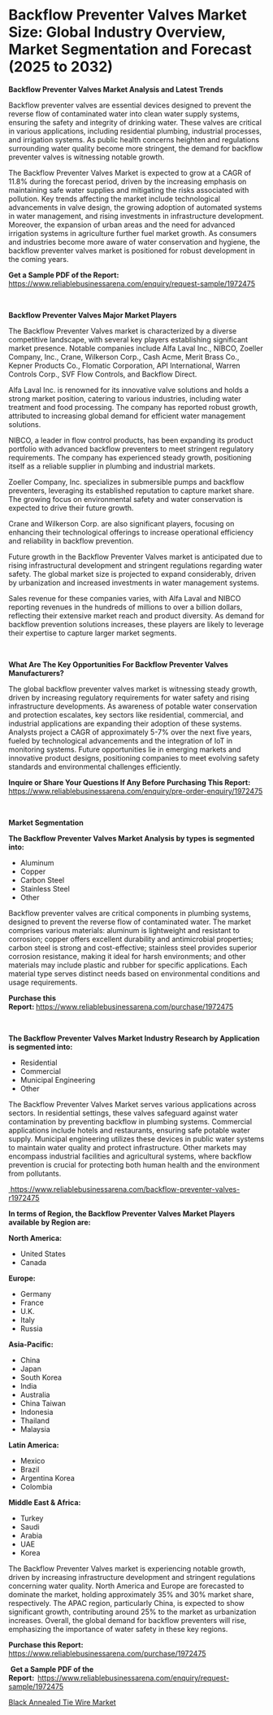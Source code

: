 <p><h1>Backflow Preventer Valves Market Size: Global Industry Overview, Market Segmentation and Forecast (2025 to 2032)</h1></p><p><strong>Backflow Preventer Valves Market Analysis and Latest Trends</strong></p>
<p><p>Backflow preventer valves are essential devices designed to prevent the reverse flow of contaminated water into clean water supply systems, ensuring the safety and integrity of drinking water. These valves are critical in various applications, including residential plumbing, industrial processes, and irrigation systems. As public health concerns heighten and regulations surrounding water quality become more stringent, the demand for backflow preventer valves is witnessing notable growth.</p><p>The Backflow Preventer Valves Market is expected to grow at a CAGR of 11.8% during the forecast period, driven by the increasing emphasis on maintaining safe water supplies and mitigating the risks associated with pollution. Key trends affecting the market include technological advancements in valve design, the growing adoption of automated systems in water management, and rising investments in infrastructure development. Moreover, the expansion of urban areas and the need for advanced irrigation systems in agriculture further fuel market growth. As consumers and industries become more aware of water conservation and hygiene, the backflow preventer valves market is positioned for robust development in the coming years.</p></p>
<p><strong>Get a Sample PDF of the Report:&nbsp;</strong> <a href="https://www.reliablebusinessarena.com/enquiry/request-sample/1972475?utm_campaign=3314&utm_medium=2&utm_source=Github&utm_content=ia&utm_term=05042025&utm_id=backflow-preventer-valves">https://www.reliablebusinessarena.com/enquiry/request-sample/1972475</a></p>
<p>&nbsp;</p>
<p><strong>Backflow Preventer Valves Major Market Players</strong></p>
<p><p>The Backflow Preventer Valves market is characterized by a diverse competitive landscape, with several key players establishing significant market presence. Notable companies include Alfa Laval Inc., NIBCO, Zoeller Company, Inc., Crane, Wilkerson Corp., Cash Acme, Merit Brass Co., Kepner Products Co., Flomatic Corporation, API International, Warren Controls Corp., SVF Flow Controls, and Backflow Direct.</p><p>Alfa Laval Inc. is renowned for its innovative valve solutions and holds a strong market position, catering to various industries, including water treatment and food processing. The company has reported robust growth, attributed to increasing global demand for efficient water management solutions.</p><p>NIBCO, a leader in flow control products, has been expanding its product portfolio with advanced backflow preventers to meet stringent regulatory requirements. The company has experienced steady growth, positioning itself as a reliable supplier in plumbing and industrial markets.</p><p>Zoeller Company, Inc. specializes in submersible pumps and backflow preventers, leveraging its established reputation to capture market share. The growing focus on environmental safety and water conservation is expected to drive their future growth.</p><p>Crane and Wilkerson Corp. are also significant players, focusing on enhancing their technological offerings to increase operational efficiency and reliability in backflow prevention.</p><p>Future growth in the Backflow Preventer Valves market is anticipated due to rising infrastructural development and stringent regulations regarding water safety. The global market size is projected to expand considerably, driven by urbanization and increased investments in water management systems.</p><p>Sales revenue for these companies varies, with Alfa Laval and NIBCO reporting revenues in the hundreds of millions to over a billion dollars, reflecting their extensive market reach and product diversity. As demand for backflow prevention solutions increases, these players are likely to leverage their expertise to capture larger market segments.</p></p>
<p>&nbsp;</p>
<p><strong>What Are The Key Opportunities For Backflow Preventer Valves Manufacturers?</strong></p>
<p><p>The global backflow preventer valves market is witnessing steady growth, driven by increasing regulatory requirements for water safety and rising infrastructure developments. As awareness of potable water conservation and protection escalates, key sectors like residential, commercial, and industrial applications are expanding their adoption of these systems. Analysts project a CAGR of approximately 5-7% over the next five years, fueled by technological advancements and the integration of IoT in monitoring systems. Future opportunities lie in emerging markets and innovative product designs, positioning companies to meet evolving safety standards and environmental challenges efficiently.</p></p>
<p><strong>Inquire or Share Your Questions If Any Before Purchasing This Report:</strong> <a href="https://www.reliablebusinessarena.com/enquiry/pre-order-enquiry/1972475?utm_campaign=3314&utm_medium=2&utm_source=Github&utm_content=ia&utm_term=05042025&utm_id=backflow-preventer-valves">https://www.reliablebusinessarena.com/enquiry/pre-order-enquiry/1972475</a></p>
<p>&nbsp;</p>
<p><strong>Market Segmentation</strong></p>
<p><strong>The Backflow Preventer Valves Market Analysis by types is segmented into:</strong></p>
<p><ul><li>Aluminum</li><li>Copper</li><li>Carbon Steel</li><li>Stainless Steel</li><li>Other</li></ul></p>
<p><p>Backflow preventer valves are critical components in plumbing systems, designed to prevent the reverse flow of contaminated water. The market comprises various materials: aluminum is lightweight and resistant to corrosion; copper offers excellent durability and antimicrobial properties; carbon steel is strong and cost-effective; stainless steel provides superior corrosion resistance, making it ideal for harsh environments; and other materials may include plastic and rubber for specific applications. Each material type serves distinct needs based on environmental conditions and usage requirements.</p></p>
<p><strong>Purchase this Report:&nbsp;</strong><a href="https://www.reliablebusinessarena.com/purchase/1972475?utm_campaign=3314&utm_medium=2&utm_source=Github&utm_content=ia&utm_term=05042025&utm_id=backflow-preventer-valves">https://www.reliablebusinessarena.com/purchase/1972475</a></p>
<p>&nbsp;</p>
<p><strong>The Backflow Preventer Valves Market Industry Research by Application is segmented into:</strong></p>
<p><ul><li>Residential</li><li>Commercial</li><li>Municipal Engineering</li><li>Other</li></ul></p>
<p><p>The Backflow Preventer Valves Market serves various applications across sectors. In residential settings, these valves safeguard against water contamination by preventing backflow in plumbing systems. Commercial applications include hotels and restaurants, ensuring safe potable water supply. Municipal engineering utilizes these devices in public water systems to maintain water quality and protect infrastructure. Other markets may encompass industrial facilities and agricultural systems, where backflow prevention is crucial for protecting both human health and the environment from pollutants.</p></p>
<p><a href="https://www.reliablebusinessarena.com/backflow-preventer-valves-r1972475?utm_campaign=3314&utm_medium=2&utm_source=Github&utm_content=ia&utm_term=05042025&utm_id=backflow-preventer-valves">&nbsp;https://www.reliablebusinessarena.com/backflow-preventer-valves-r1972475</a></p>
<p><strong>In terms of Region, the Backflow Preventer Valves Market Players available by Region are:</strong></p>
<p>
    <p> <strong> North America: </strong>
        <ul>
            <li>United States</li>
            <li>Canada</li>
        </ul>
        </p> 
    <p> <strong> Europe: </strong>
        <ul>
            <li>Germany</li>
            <li>France</li>
            <li>U.K.</li>
            <li>Italy</li>
            <li>Russia</li>
        </ul>
        </p> 
    <p> <strong> Asia-Pacific: </strong>
        <ul>
            <li>China</li>
            <li>Japan</li>
            <li>South Korea</li>
            <li>India</li>
            <li>Australia</li>
            <li>China Taiwan</li>
            <li>Indonesia</li>
            <li>Thailand</li>
            <li>Malaysia</li>
        </ul>
        </p> 
    <p> <strong> Latin America: </strong>
        <ul>
            <li>Mexico</li>
            <li>Brazil</li>
            <li>Argentina Korea</li>
            <li>Colombia</li>
        </ul>
        </p> 
    <p> <strong> Middle East & Africa: </strong>
        <ul>
            <li>Turkey</li>
            <li>Saudi</li>
            <li>Arabia</li>
            <li>UAE</li>
            <li>Korea</li>
        </ul>
    </p>
    </p>
<p><p>The Backflow Preventer Valves market is experiencing notable growth, driven by increasing infrastructure development and stringent regulations concerning water quality. North America and Europe are forecasted to dominate the market, holding approximately 35% and 30% market share, respectively. The APAC region, particularly China, is expected to show significant growth, contributing around 25% to the market as urbanization increases. Overall, the global demand for backflow preventers will rise, emphasizing the importance of water safety in these key regions.</p></p>
<p><strong>Purchase this Report: </strong><a href="https://www.reliablebusinessarena.com/purchase/1972475?utm_campaign=3314&utm_medium=2&utm_source=Github&utm_content=ia&utm_term=05042025&utm_id=backflow-preventer-valves">https://www.reliablebusinessarena.com/purchase/1972475</a></p>
<p>&nbsp;<strong>Get a Sample PDF of the Report:&nbsp;&nbsp;</strong><a href="https://www.reliablebusinessarena.com/enquiry/request-sample/1972475?utm_campaign=3314&utm_medium=2&utm_source=Github&utm_content=ia&utm_term=05042025&utm_id=backflow-preventer-valves">https://www.reliablebusinessarena.com/enquiry/request-sample/1972475</a></p>
<p><strong></strong></p>
<p><p><a href="https://github.com/stickkinkel/Market-Research-Report-List-1/blob/main/black-annealed-tie-wire-market.md?utm_campaign=3314&utm_medium=2&utm_source=Github&utm_content=ia&utm_term=05042025&utm_id=backflow-preventer-valves">Black Annealed Tie Wire Market</a></p></p>